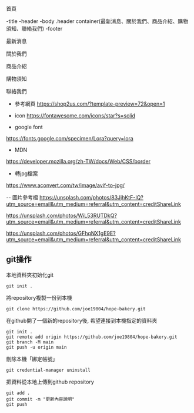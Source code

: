 首頁

-title
-header
-body
    .header
container(最新消息、關於我們、商品介紹、購物須知、聯絡我們)
-footer


最新消息

關於我們

商品介紹

購物須知

聯絡我們

- 參考網頁
https://shop2us.com/?template-preview=72&open=1

- icon
https://fontawesome.com/icons/star?s=solid

- google font

https://fonts.google.com/specimen/Lora?query=lora

- MDN

https://developer.mozilla.org/zh-TW/docs/Web/CSS/border

- 轉jpg檔案

https://www.aconvert.com/tw/image/avif-to-jpg/


--  圖片參考檔
https://unsplash.com/photos/83JjhKtF-IQ?utm_source=email&utm_medium=referral&utm_content=creditShareLink

https://unsplash.com/photos/WiL53RUTDkQ?utm_source=email&utm_medium=referral&utm_content=creditShareLink

https://unsplash.com/photos/GFhqNX1gE9E?utm_source=email&utm_medium=referral&utm_content=creditShareLink



## git操作

本地資料夾初始化git
```
git init .
```

將repository複製一份到本機
```
git clone https://github.com/joe19804/hope-bakery.git
```

在github開了一個新的repository後, 希望連接到本機指定的資料夾
```
git init .
git remote add origin https://github.com/joe19804/hope-bakery.git
git branch -M main
git push -u origin main
```

刪除本機「綁定帳號」
```
git credential-manager uninstall
```

把資料從本地上傳到github repository
```
git add .
git commit -m "更新內容說明"
git push
```